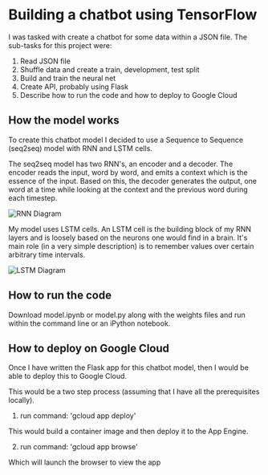 # Building a chatbot using TensorFlow
I was tasked with create a chatbot for some data within a JSON file. The sub-tasks for this project were:
1. Read JSON file
2. Shuffle data and create a train, development, test split
3. Build and train the neural net
4. Create API, probably using Flask
5. Describe how to run the code and how to deploy to Google Cloud

## How the model works
To create this chatbot model I decided to use a Sequence to Sequence (seq2seq) model with RNN and LSTM cells.

The seq2seq model has two RNN's, an encoder and a decoder. The encoder reads the input, word by word, and emits a context which is the essence of the input. Based on this, the decoder generates the output, one word at a time while looking at the context and the previous word during each timestep.

![RNN Diagram](https://github.com/sallwright/TensorFlow_ChatBot/blob/master/img/RNN%20Diagram.png)

My model uses LSTM cells. An LSTM cell is the building block of my RNN layers and is loosely based on the neurons one would find in a brain. It's main role (in a very simple description) is to remember values over certain arbitrary time intervals.

![LSTM Diagram](https://github.com/sallwright/TensorFlow_ChatBot/blob/master/img/LSTM%20Diagram.png)

## How to run the code
Download model.ipynb or model.py along with the weights files and run within the command line or an iPython notebook.

## How to deploy on Google Cloud
Once I have written the Flask app for this chatbot model, then I would be able to deploy this to Google Cloud.

This would be a two step process (assuming that I have all the prerequisites locally).

1. run command:  'gcloud app deploy'


This would build a container image and then deploy it to the App Engine.

2. run command: 'gcloud app browse'

Which will launch the browser to view the app
